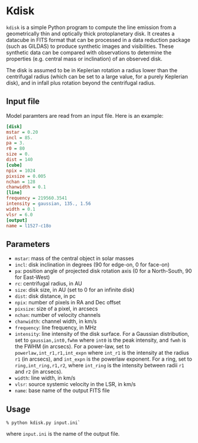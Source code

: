 Kdisk
=====

`kdisk` is a simple Python program to compute the line emission from a
geometrically thin and optically thick protoplanetary disk. It creates
a datacube in FITS format that can be processed in a data reduction
package (such as GILDAS) to produce synthetic images and
visibilities. These synthetic data can be compared with observations
to determine the properties (e.g. central mass or inclination) of an
observed disk.

The disk is assumed to be in Keplerian rotation a radius lower than
the centrifugal radius (which can be set to a large value, for a
purely Keplerian disk), and in infall plus rotation beyond the
centrifugal radius.

Input file
----------

Model paramters are read from an input file. Here is an example:

```ini
[disk]
mstar = 0.20
incl = 85.
pa = 3.
r0 = 80
size = 0.
dist = 140
[cube]
npix = 1024
pixsize = 0.005
nchan = 128
chanwidth = 0.1
[line]
frequency = 219560.3541
intensity = gaussian, 135., 1.56
width = 0.1
vlsr = 6.0
[output]
name = l1527-c18o
```

Parameters
----------

- `mstar`:  mass of the central object in solar masses
- `incl`: disk inclination in degrees (90 for edge-on, 0 for face-on)
- `pa`: position angle of projected disk rotation axis (0 for a
  North-South, 90 for East-West)
- `rc`: centrifugal radius, in AU 
- `size`: disk size, in AU (set to 0 for an infinite disk)
- `dist`: disk distance, in pc
- `npix`: number of pixels in RA and Dec offset
- `pixsize`: size of a pixel, in arcsecs
- `nchan`: number of velocity channels
- `chanwidth`: channel width, in km/s
- `frequency`: line frequency, in MHz
- `intensity`: line intensity of the disk surface. For a Gaussian
  distribution, set to `gaussian,int0,fwhm` where `int0` is the peak
  intensity, and `fwmh` is the FWHM (in arcsecs). For a power-law, set
  to `powerlaw,int_r1,r1,int_expn` where `int_r1` is the intensity at
  the radius `r1` (in arcsecs), and `int_expn` is the powerlaw
  exponent. For a ring, set to `ring,int_ring,r1,r2`, where `int_ring`
  is the intensity between radii `r1` and `r2` (in arcsecs).
- `width`: line width, in km/s
- `vlsr`: source systemic velocity in the LSR, in km/s
- `name`: base name of the output FITS file

Usage
-----

```
% python kdisk.py input.ini`
```

where `input.ini` is the name of the output file.
